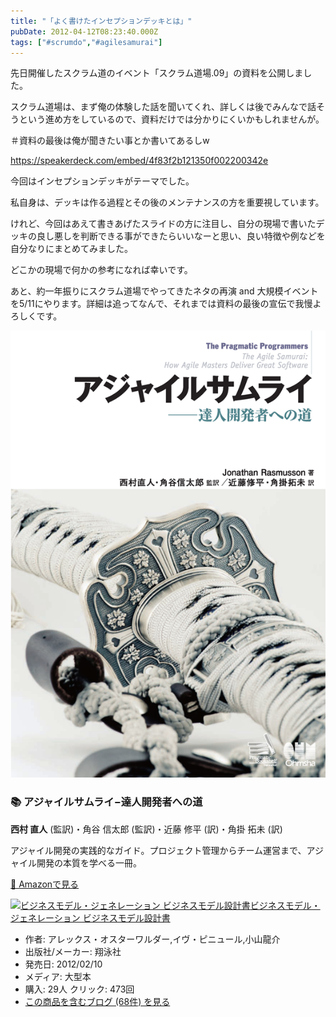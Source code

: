 ```yaml
---
title: "「よく書けたインセプションデッキとは」"
pubDate: 2012-04-12T08:23:40.000Z
tags: ["#scrumdo","#agilesamurai"]
---
```


先日開催したスクラム道のイベント「スクラム道場.09」の資料を公開しました。

スクラム道場は、まず俺の体験した話を聞いてくれ、詳しくは後でみんなで話そうという進め方をしているので、資料だけでは分かりにくいかもしれませんが。

＃資料の最後は俺が聞きたい事とか書いてあるしw

https://speakerdeck.com/embed/4f83f2b121350f002200342e

今回はインセプションデッキがテーマでした。

私自身は、デッキは作る過程とその後のメンテナンスの方を重要視しています。

けれど、今回はあえて書きあげたスライドの方に注目し、自分の現場で書いたデッキの良し悪しを判断できる事ができたらいいなーと思い、良い特徴や例などを自分なりにまとめてみました。

どこかの現場で何かの参考になれば幸いです。

あと、約一年振りにスクラム道場でやってきたネタの再演 and 大規模イベントを5/11にやります。詳細は追ってなんで、それまでは資料の最後の宣伝で我慢よろしくです。


<div class="book-card group">
  <div class="book-cover">
    <picture>
      <source srcset="/images/books/agile-samurai-cover.webp" type="image/webp" />
      <img src="/images/books/agile-samurai-cover.png" alt="アジャイルサムライ−達人開発者への道 の表紙" />
    </picture>
  </div>
  <div class="book-content">
    <h3 class="book-title">📚 アジャイルサムライ−達人開発者への道</h3>
    <p class="book-author"><strong>西村 直人</strong> (監訳)・角谷 信太郎 (監訳)・近藤 修平 (訳)・角掛 拓未 (訳)</p>
    <p class="book-description">アジャイル開発の実践的なガイド。プロジェクト管理からチーム運営まで、アジャイル開発の本質を学べる一冊。</p>
    <a href="http://www.amazon.co.jp/exec/obidos/ASIN/4274068560/nawoto07-22/" class="amazon-link transition-colors duration-200 group-hover:bg-green-500 group-hover:text-white" target="_blank" rel="noopener noreferrer">
      📖 Amazonで見る
    </a>
  </div>
</div>


[![ビジネスモデル・ジェネレーション ビジネスモデル設計書](https://images-fe.ssl-images-amazon.com/images/I/61JW%2BUp%2B6jL._SL160_.jpg)](http://www.amazon.co.jp/exec/obidos/ASIN/4798122971/nawoto07-22/)[ビジネスモデル・ジェネレーション ビジネスモデル設計書](http://www.amazon.co.jp/exec/obidos/ASIN/4798122971/nawoto07-22/)

- 作者: アレックス・オスターワルダー,イヴ・ピニュール,小山龍介
- 出版社/メーカー: 翔泳社
- 発売日: 2012/02/10
- メディア: 大型本
- 購入: 29人 クリック: 473回
- [この商品を含むブログ (68件) を見る](http://d.hatena.ne.jp/asin/4798122971/nawoto07-22)